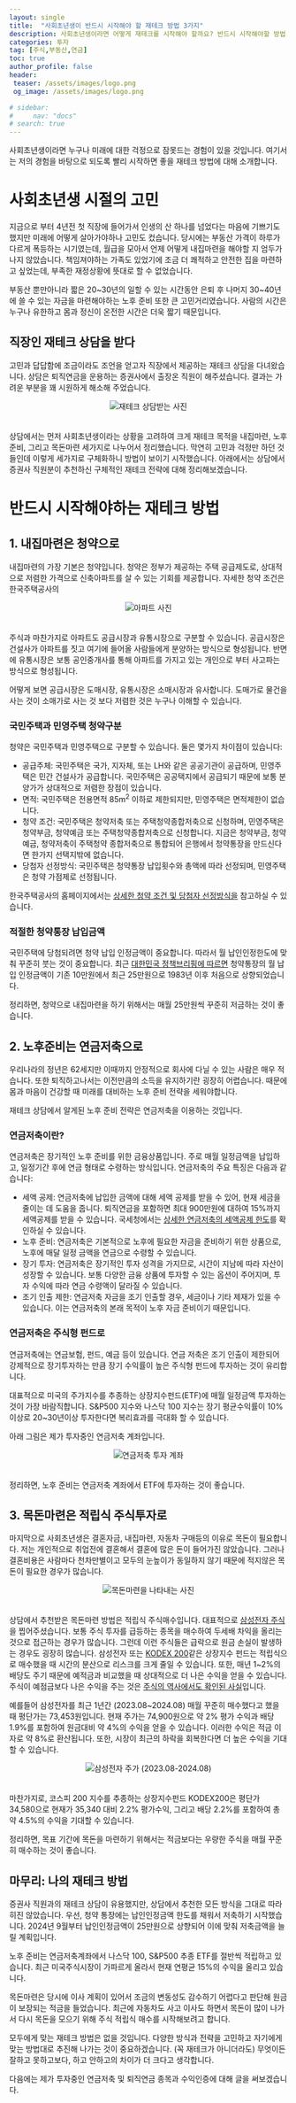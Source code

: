```yaml
---
layout: single
title:  "사회초년생이 반드시 시작해야 할 재테크 방법 3가지"
description: 사회초년생이라면 어떻게 재테크를 시작해야 할까요? 반드시 시작해야할 방법 3가지를 소개합니다.
categories: 투자
tag: [주식,부동산,연금]
toc: true
author_profile: false
header:
 teaser: /assets/images/logo.png
 og_image: /assets/images/logo.png

# sidebar:
#     nav: "docs"
# search: true
---
```


사회초년생이라면 누구나 미래에 대한 걱정으로 잠못드는 경험이 있을 것입니다. 여기서는 저의 경험을 바탕으로 되도록 빨리 시작하면 좋을 재테크 방법에 대해 소개합니다.

# 사회초년생 시절의 고민
지금으로 부터 4년전 첫 직장에 들어가서 인생의 산 하나를 넘었다는 마음에 기쁘기도 했지만 미래에 어떻게 살아가야하나 고민도 컸습니다. 당시에는 부동산 가격이 하루가 다르게 폭등하는 시기였는데, 월급을 모아서 언제 어떻게 내집마련을 해야할 지 엄두가 나지 않았습니다. 책임져야하는 가족도 있었기에 조금 더 쾌적하고 안전한 집을 마련하고 싶었는데, 부족한 재정상황에 뜻대로 할 수 없었습니다. 

부동산 뿐만아니라 짧은 20~30년의 일할 수 있는 시간동안 은퇴 후 나머지 30~40년에 쓸 수 있는 자금을 마련해야하는 노후 준비 또한 큰 고민거리였습니다. 사람의 시간은 누구나 유한하고 몸과 정신이 온전한 시간은 더욱 짧기 때문입니다.

## 직장인 재테크 상담을 받다
고민과 답답함에 조금이라도 조언을 얻고자 직장에서 제공하는 재테크 상담을 다녀왔습니다. 상담은 퇴직연금을 운용하는 증권사에서 출장온 직원이 해주셨습니다. 결과는 가려운 부분을 꽤 시원하게 해소해 주었습니다.

<p align="center">   
    <img src="/images/2024-08-09-newcommer-invest-strategy/consulting.webp" alt="재테크 상담받는 사진">
    <br>
   <span style="font-style: italic; color: #FFFFFF;">Fig. 1 증권사 직원과 재테크 상담</span>
</p>

상담에서는 먼저 사회초년생이라는 상황을 고려하여 크게 재테크 목적을 내집마련, 노후준비, 그리고 목돈마련 세가지로 나누어서 정리했습니다. 막연히 고민과 걱정만 하던 것들인데 이렇게 세가지로 구체화하니 방법이 보이기 시작했습니다. 아래에서는 상담에서 증권사 직원분이 추천하신 구체적인 재테크 전략에 대해 정리해보겠습니다.

# 반드시 시작해야하는 재테크 방법
## 1. 내집마련은 청약으로

내집마련의 가장 기본은 청약입니다. 청약은 정부가 제공하는 주택 공급제도로, 상대적으로 저렴한 가격으로 신축아파트를 살 수 있는 기회를 제공합니다. 자세한 청약 조건은 한국주택공사의 

<p align="center">   
    <img src="/images/2024-08-09-newcommer-invest-strategy/부동산.webp" alt="아파트 사진">
    <br>
   <span style="font-style: italic; color: #FFFFFF;">Fig. 2 신축 아파트는 청약으로 </span>
</p>

주식과 마찬가지로 아파트도 공급시장과 유통시장으로 구분할 수 있습니다. 공급시장은 건설사가 아파트를 짓고 여기에 들어올 사람들에게 분양하는 방식으로 형성됩니다. 반면에 유통시장은 보통 공인중개사를 통해 아파트를 가지고 있는 개인으로 부터 사고파는 방식으로 형성됩니다. 

어떻게 보면 공급시장은 도매시장, 유통시장은 소매시장과 유사합니다. 도매가로 물건을 사는 것이 소매가로 사는 것 보다 저렴한 것은 누구나 이해할 수 있습니다. 

###  국민주택과 민영주택 청약구분
청약은 국민주택과 민영주택으로 구분할 수 있습니다. 둘은 몇가지 차이점이 있습니다:
- 공급주체: 국민주택은 국가, 지자체, 또는 LH와 같은 공공기관이 공급하며, 민영주택은 민간 건설사가 공급합니다. 국민주택은 공공택지에서 공급되기 때문에 보통 분양가가 상대적으로 저렴한 장점이 있습니다.
- 면적: 국민주택은 전용면적 85m<sup>2</sup> 이하로 제한되지만, 민영주택은 면적제한이 없습니다.
- 청약 조건: 국민주택은 청약저축 또는 주택청약종합저축으로 신청하며, 민영주택은 청약부금, 청약예금 또는 주택청약종합저축으로 신청합니다. 지금은 청약부금, 청약예금, 청약저축이 주택청약 종합저축으로 통합되어 은행에서 청약통장을 만드신다면 한가지 선택지밖에 없습니다.
- 당첨자 선정방식: 국민주택은 청약통장 납입횟수와 총액에 따라 선정되며, 민영주택은 청약 가점제로 선정됩니다.

한국주택공사의 홈페이지에서는 [상세한 청약 조건 및 당첨자 선정방식을](https://apply.lh.or.kr/lhapply/cm/cntnts/cntntsView.do?mi=201544&cntntsId=1192) 참고하실 수 있습니다.

### 적절한 청약통장 납입금액
국민주택에 당첨되려면 청약 납입 인정금액이 중요합니다. 따라서 월 납인인정한도에 맞춰 꾸준히 붓는 것이 중요합니다. 최근 [대한민국 정책브리핑에 따르면](https://m.korea.kr/news/reporterView.do?newsId=148931223&pWise=mMain&pWiseMain=H2#reporter) 청약통장의 월 납입 인정금액이 기존 10만원에서 최근 25만원으로 1983년 이후 처음으로 상향되었습니다. 

정리하면, 청약으로 내집마련을 하기 위해서는 매월 25만원씩 꾸준히 저금하는 것이 좋습니다.

## 2. 노후준비는 연금저축으로

우리나라의 정년은 62세지만 이때까지 안정적으로 회사에 다닐 수 있는 사람은 매우 적습니다. 또한 퇴직하고나서는 이전만큼의 소득을 유지하기란 굉장히 어렵습니다. 때문에 몸과 마음이 건강할 때 미래를 대비하는 노후 준비 전략을 세워야합니다.

재테크 상담에서 알게된 노후 준비 전략은 연금저축을 이용하는 것입니다. 

### 연금저축이란?
연금저축은 장기적인 노후 준비를 위한 금융상품입니다. 주로 매월 일정금액을 납입하고, 일정기간 후에 연금 형태로 수령하는 방식입니다. 연금저축의 주요 특징은 다음과 같습니다:
- 세액 공제: 연금저축에 납입한 금액에 대해 세액 공제를 받을 수 있어, 현재 세금을 줄이는 데 도움을 줍니다. 퇴직연금을 포함하면 최대 900만원에 대하여 15%까지 세액공제를 받을 수 있습니다. 국세청에서는 [상세한 연금저축의 세액공제 한도](https://www.nts.go.kr/nts/cm/cntnts/cntntsView.do?mi=6439&cntntsId=7875)를 확인하실 수 있습니다.
- 노후 준비: 연금저축은 기본적으로 노후에 필요한 자금을 준비하기 위한 상품으로, 노후에 매달 일정 금액을 연금으로 수령할 수 있습니다.
- 장기 투자: 연금저축은 장기적인 투자 성격을 가지므로, 시간이 지남에 따라 자산이 성장할 수 있습니다. 보통 다양한 금융 상품에 투자할 수 있는 옵션이 주어지며, 투자 수익에 따라 연금 수령액이 달라질 수 있습니다.
- 조기 인출 제한: 연금저축 자금을 조기 인출할 경우, 세금이나 기타 제재가 있을 수 있습니다. 이는 연금저축의 본래 목적이 노후 자금 준비이기 때문입니다.

### 연금저축은 주식형 펀드로
연금저축에는 연금보험, 펀드, 예금 등이 있습니다. 연금 저축은 조기 인출이 제한되어 강제적으로 장기투자하는 만큼 장기 수익률이 높은 주식형 펀드에 투자하는 것이 유리합니다. 

대표적으로 미국의 주가지수를 추종하는 상장지수펀드(ETF)에 매월 일정금액 투자하는 것이 가장 바람직합니다. S&P500 지수와 나스닥 100 지수는 장기 평균수익률이 10% 이상로 20~30년이상 투자한다면 복리효과를 극대화 할 수 있습니다. 

아래 그림은 제가 투자중인 연금저축 계좌입니다.

<p align="center">   
    <img src="/images/2024-08-09-newcommer-invest-strategy/연금저축.webp" alt="연금저축 투자 계좌">
    <br>
   <span style="font-style: italic; color: #FFFFFF;">Fig. 3 연금저축 투자 계좌 인증 (2024.08.09) </span>
</p>

정리하면, 노후 준비는 연금저축 계좌에서 ETF에 투자하는 것이 좋습니다.

## 3. 목돈마련은 적립식 주식투자로

마지막으로 사회초년생은 결혼자금, 내집마련, 자동차 구매등의 이유로 목돈이 필요합니다. 저는 개인적으로 취업전에 결혼해서 결혼에 많은 돈이 들어가진 않았습니다. 그러나 결혼비용은 사람마다 천차만별이고 모두의 눈높이가 동일하지 않기 때문에 적지않은 목돈이 필요한 경우가 많습니다. 

<p align="center">   
    <img src="/images/2024-08-09-newcommer-invest-strategy/목돈.webp" alt="목돈마련을 나타내는 사진">
    <br>
   <span style="font-style: italic; color: #FFFFFF;">Fig. 4 목돈 마련 </span>
</p>

상담에서 추천받은 목돈마련 방법은 적립식 주식매수입니다. 대표적으로 [삼성전자 주식](https://www.google.com/finance/quote/005930:KRX?hl=en)을 찝어주셨습니다. 보통 주식 투자를 급등하는 종목을 매수하여 두세배 차익을 올리는 것으로 접근하는 경우가 많습니다. 그런데 이런 주식들은 급락으로 원금 손실이 발생하는 경우도 굉장히 많습니다. 삼성전자 또는 [KODEX 200](https://m.samsungfund.com/etf/product/view.do?id=2ETF01)같은 상장지수 펀드는 적립식으로 매수했을 때 시간의 분산으로 리스크를 크게 줄일 수 있습니다. 또한, 매년 1~2%의 배당도 주기 때문에 예적금과 비교했을 때 상대적으로 더 나은 수익을 얻을 수 있습니다. 주식이 예점금보다 나은 수익을 주는 것은 [주식의 역사에서도 확인된 사실](/투자/stock-history/)입니다.

예를들어 삼성전자를 최근 1년간 (2023.08~2024.08) 매월 꾸준히 매수했다고 했을 때 평단가는 73,453원입니다. 현재 주가는 74,900원으로 약 2% 평가 수익과 배당 1.9%를 포함하여 원금대비 약 4%의 수익을 얻을 수 있습니다. 이러한 수익은 적금 이자로 약 8%로 환산됩니다. 또한, 시장이 최근의 하락을 회복한다면 더 높은 수익을 기대할 수 있습니다. 

<p align="center">   
    <img src="/images/2024-08-09-newcommer-invest-strategy/samsung-stock-price.webp" alt="삼성전자 주가 (2023.08-2024.08)">
    <br>
   <span style="font-style: italic; color: #FFFFFF;">Fig. 5 삼성전자 주가 (2023.08-2024.08)</span>
</p>

마찬가지로, 코스피 200 지수를 추종하는 상장지수펀드 KODEX200은 평단가 34,580으로 현재가 35,340 대비 2.2% 평가수익, 그리고 배당 2.2%를 포함하여 총 약 4.5%의 수익을 기대할 수 있습니다.

정리하면, 목표 기간에 목돈을 마련하기 위해서는 적금보다는 우량한 주식을 매월 꾸준히 매수하는 것이 좋습니다.

## 마무리: 나의 재테크 방법
증권사 직원과의 재테크 상담이 유용했지만, 상담에서 추천한 모든 방식을 그대로 따라히진 않았습니다. 우선, 청약 통장에는 납인인정금액 한도를 채워서 저축하기 시작했습니다. 2024년 9월부터 납인인정금액이 25만원으로 상향되어 이에 맞춰 저축금액을 늘릴 계획입니다.

노후 준비는 연금저축계좌에서 나스닥 100, S&P500 추종 ETF를 절반씩 적립하고 있습니다. 최근 미국주식시장이 가파르게 올라서 현재 연평균 15%의 수익을 올리고 있습니다.

목돈마련은 당시에 이사 계획이 있어서 조금의 변동성도 감수하기 어렵다고 판단해 원금이 보장되는 적금을 들었습니다. 최근에 자동차도 사고 이사도 하면서 목돈이 많이 나가서 다시 목돈을 모으기 위해  주식 적립식 매수를 시작해보려고 합니다.

모두에게 맞는 재테크 방법은 없을 것입니다. 다양한 방식과 전략을 고민하고 자기에게 맞는 방법대로 추진해 나가는 것이 중요하겠습니다. (꼭 재테크가 아니더라도) 무엇이든 잘하고 못하고보다, 하고 안하고의 차이가 더 크다고 생각합니다. 

다음에는 제가 투자중인 연금저축 및 퇴직연금 종목과 수익인증에 대해 글을 써보겠습니다.